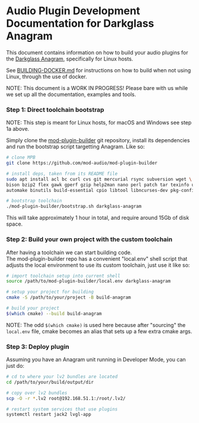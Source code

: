 # Audio Plugin Development Documentation for Darkglass Anagram

This document contains information on how to build your audio plugins for the [Darkglass Anagram](https://www.darkglass.com/products/anagram/),
specifically for Linux hosts.

See [BUILDING-DOCKER.md](BUILDING-DOCKER.md) for instructions on how to build when not using Linux, through the use of docker.

NOTE: This document is a WORK IN PROGRESS! Please bare with us while we set up all the documentation, examples and tools.

### Step 1: Direct toolchain bootstrap

NOTE: This step is meant for Linux hosts, for macOS and Windows see step 1a above.

Simply clone the [mod-plugin-builder](https://github.com/mod-audio/mod-plugin-builder/) git repository, install its dependencies and run the bootstrap script targetting Anagram. Like so:

```sh
# clone MPB
git clone https://github.com/mod-audio/mod-plugin-builder

# install deps, taken from its README file
sudo apt install acl bc curl cvs git mercurial rsync subversion wget \
bison bzip2 flex gawk gperf gzip help2man nano perl patch tar texinfo unzip \
automake binutils build-essential cpio libtool libncurses-dev pkg-config python-is-python3 libtool-bin

# bootstrap toolchain
./mod-plugin-builder/bootstrap.sh darkglass-anagram
```

This will take approximately 1 hour in total, and require around 15Gb of disk space.

### Step 2: Build your own project with the custom toolchain

After having a toolchain we can start building code.  
The mod-plugin-builder repo has a convenient "local.env" shell script that adjusts the local environment to use its custom toolchain, just use it like so:

```sh
# import toolchain setup into current shell
source /path/to/mod-plugin-builder/local.env darkglass-anagram

# setup your project for building
cmake -S /path/to/your/project -B build-anagram

# build your project
$(which cmake) --build build-anagram
```

NOTE: The odd `$(which cmake)` is used here because after "sourcing" the `local.env` file, cmake becomes an alias that sets up a few extra cmake args.

### Step 3: Deploy plugin

Assuming you have an Anagram unit running in Developer Mode, you can just do:

```sh
# cd to where your lv2 bundles are located
cd /path/to/your/build/output/dir

# copy over lv2 bundles
scp -O -r *.lv2 root@192.168.51.1:/root/.lv2/

# restart system services that use plugins
systemctl restart jack2 lvgl-app
```
